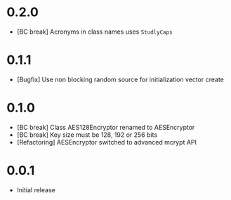 # 0.2.0
 * [BC break] Acronyms in class names uses `StudlyCaps`

# 0.1.1
 * [Bugfix] Use non blocking random source for initialization vector create

# 0.1.0
 * [BC break] Class AES128Encryptor renamed to AESEncryptor
 * [BC break] Key size must be 128, 192 or 256 bits
 * [Refactoring] AESEncryptor switched to advanced mcrypt API


# 0.0.1
 * Initial release